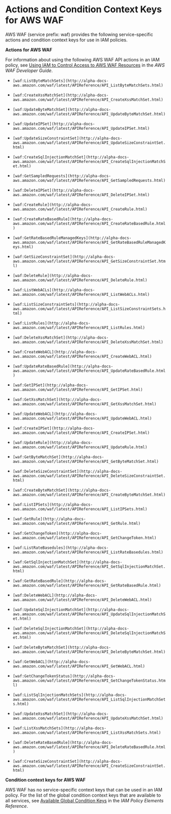 # Actions and Condition Context Keys for AWS WAF<a name="list_waf"></a>

AWS WAF \(service prefix: waf\) provides the following service\-specific actions and condition context keys for use in IAM policies\.

**Actions for AWS WAF**

For information about using the following AWS WAF API actions in an IAM policy, see [Using IAM to Control Access to AWS WAF Resources](http://alpha-docs-aws.amazon.com/waf/latest/developerguide/waf-iam.html) in the *AWS WAF Developer Guide*\.

+ `[waf:ListByteMatchSets](http://alpha-docs-aws.amazon.com/waf/latest/APIReference/API_ListByteMatchSets.html)`

+ `[waf:CreateXssMatchSet](http://alpha-docs-aws.amazon.com/waf/latest/APIReference/API_CreateXssMatchSet.html)`

+ `[waf:UpdateByteMatchSet](http://alpha-docs-aws.amazon.com/waf/latest/APIReference/API_UpdateByteMatchSet.html)`

+ `[waf:UpdateIPSet](http://alpha-docs-aws.amazon.com/waf/latest/APIReference/API_UpdateIPSet.html)`

+ `[waf:UpdateSizeConstraintSet](http://alpha-docs-aws.amazon.com/waf/latest/APIReference/API_UpdateSizeConstraintSet.html)`

+ `[waf:CreateSqlInjectionMatchSet](http://alpha-docs-aws.amazon.com/waf/latest/APIReference/API_CreateSqlInjectionMatchSet.html)`

+ `[waf:GetSampledRequests](http://alpha-docs-aws.amazon.com/waf/latest/APIReference/API_GetSampledRequests.html)`

+ `[waf:DeleteIPSet](http://alpha-docs-aws.amazon.com/waf/latest/APIReference/API_DeleteIPSet.html)`

+ `[waf:CreateRule](http://alpha-docs-aws.amazon.com/waf/latest/APIReference/API_CreateRule.html)`

+ `[waf:CreateRateBasedRule](http://alpha-docs-aws.amazon.com/waf/latest/APIReference/API_CreateRateBasedRule.html)`

+ `[waf:GetRateBasedRuleManagedKeys](http://alpha-docs-aws.amazon.com/waf/latest/APIReference/API_GetRateBasedRuleManagedKeys.html)`

+ `[waf:GetSizeConstraintSet](http://alpha-docs-aws.amazon.com/waf/latest/APIReference/API_GetSizeConstraintSet.html)`

+ `[waf:DeleteRule](http://alpha-docs-aws.amazon.com/waf/latest/APIReference/API_DeleteRule.html)`

+ `[waf:ListWebACLs](http://alpha-docs-aws.amazon.com/waf/latest/APIReference/API_ListWebACLs.html)`

+ `[waf:ListSizeConstraintSets](http://alpha-docs-aws.amazon.com/waf/latest/APIReference/API_ListSizeConstraintSets.html)`

+ `[waf:ListRules](http://alpha-docs-aws.amazon.com/waf/latest/APIReference/API_ListRules.html)`

+ `[waf:DeleteXssMatchSet](http://alpha-docs-aws.amazon.com/waf/latest/APIReference/API_DeleteXssMatchSet.html)`

+ `[waf:CreateWebACL](http://alpha-docs-aws.amazon.com/waf/latest/APIReference/API_CreateWebACL.html)`

+ `[waf:UpdateRateBasedRule](http://alpha-docs-aws.amazon.com/waf/latest/APIReference/API_UpdateRateBasedRule.html)`

+ `[waf:GetIPSet](http://alpha-docs-aws.amazon.com/waf/latest/APIReference/API_GetIPSet.html)`

+ `[waf:GetXssMatchSet](http://alpha-docs-aws.amazon.com/waf/latest/APIReference/API_GetXssMatchSet.html)`

+ `[waf:UpdateWebACL](http://alpha-docs-aws.amazon.com/waf/latest/APIReference/API_UpdateWebACL.html)`

+ `[waf:CreateIPSet](http://alpha-docs-aws.amazon.com/waf/latest/APIReference/API_CreateIPSet.html)`

+ `[waf:UpdateRule](http://alpha-docs-aws.amazon.com/waf/latest/APIReference/API_UpdateRule.html)`

+ `[waf:GetByteMatchSet](http://alpha-docs-aws.amazon.com/waf/latest/APIReference/API_GetByteMatchSet.html)`

+ `[waf:DeleteSizeConstraintSet](http://alpha-docs-aws.amazon.com/waf/latest/APIReference/API_DeleteSizeConstraintSet.html)`

+ `[waf:CreateByteMatchSet](http://alpha-docs-aws.amazon.com/waf/latest/APIReference/API_CreateByteMatchSet.html)`

+ `[waf:ListIPSets](http://alpha-docs-aws.amazon.com/waf/latest/APIReference/API_ListIPSets.html)`

+ `[waf:GetRule](http://alpha-docs-aws.amazon.com/waf/latest/APIReference/API_GetRule.html)`

+ `[waf:GetChangeToken](http://alpha-docs-aws.amazon.com/waf/latest/APIReference/API_GetChangeToken.html)`

+ `[waf:ListRateBasedules](http://alpha-docs-aws.amazon.com/waf/latest/APIReference/API_ListRateBasedules.html)`

+ `[waf:GetSqlInjectionMatchSet](http://alpha-docs-aws.amazon.com/waf/latest/APIReference/API_GetSqlInjectionMatchSet.html)`

+ `[waf:GetRateBasedRule](http://alpha-docs-aws.amazon.com/waf/latest/APIReference/API_GetRateBasedRule.html)`

+ `[waf:DeleteWebACL](http://alpha-docs-aws.amazon.com/waf/latest/APIReference/API_DeleteWebACL.html)`

+ `[waf:UpdateSqlInjectionMatchSet](http://alpha-docs-aws.amazon.com/waf/latest/APIReference/API_UpdateSqlInjectionMatchSet.html)`

+ `[waf:DeleteSqlInjectionMatchSet](http://alpha-docs-aws.amazon.com/waf/latest/APIReference/API_DeleteSqlInjectionMatchSet.html)`

+ `[waf:DeleteByteMatchSet](http://alpha-docs-aws.amazon.com/waf/latest/APIReference/API_DeleteByteMatchSet.html)`

+ `[waf:GetWebACL](http://alpha-docs-aws.amazon.com/waf/latest/APIReference/API_GetWebACL.html)`

+ `[waf:GetChangeTokenStatus](http://alpha-docs-aws.amazon.com/waf/latest/APIReference/API_GetChangeTokenStatus.html)`

+ `[waf:ListSqlInjectionMatchSets](http://alpha-docs-aws.amazon.com/waf/latest/APIReference/API_ListSqlInjectionMatchSets.html)`

+ `[waf:UpdateXssMatchSet](http://alpha-docs-aws.amazon.com/waf/latest/APIReference/API_UpdateXssMatchSet.html)`

+ `[waf:ListXssMatchSets](http://alpha-docs-aws.amazon.com/waf/latest/APIReference/API_ListXssMatchSets.html)`

+ `[waf:DeleteRateBasedRule](http://alpha-docs-aws.amazon.com/waf/latest/APIReference/API_DeleteRateBasedRule.html)`

+ `[waf:CreateSizeConstraintSet](http://alpha-docs-aws.amazon.com/waf/latest/APIReference/API_CreateSizeConstraintSet.html)`

**Condition context keys for AWS WAF**

AWS WAF has no service\-specific context keys that can be used in an IAM policy\. For the list of the global condition context keys that are available to all services, see [Available Global Condition Keys](reference_policies_condition-keys.md#AvailableKeys) in the *IAM Policy Elements Reference*\.